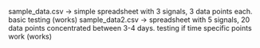 sample_data.csv -> simple spreadsheet with 3 signals, 3 data points each. basic testing (works)
sample_data2.csv -> spreadsheet with 5 signals, 20 data points concentrated between 3-4 days. testing if time specific points work (works) 